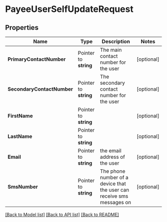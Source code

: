 # PayeeUserSelfUpdateRequest

## Properties

Name | Type | Description | Notes
------------ | ------------- | ------------- | -------------
**PrimaryContactNumber** | Pointer to **string** | The main contact number for the user  | [optional] 
**SecondaryContactNumber** | Pointer to **string** | The secondary contact number for the user  | [optional] 
**FirstName** | Pointer to **string** |  | [optional] 
**LastName** | Pointer to **string** |  | [optional] 
**Email** | Pointer to **string** | the email address of the user | [optional] 
**SmsNumber** | Pointer to **string** | The phone number of a device that the user can receive sms messages on  | [optional] 

[[Back to Model list]](../README.md#documentation-for-models) [[Back to API list]](../README.md#documentation-for-api-endpoints) [[Back to README]](../README.md)


